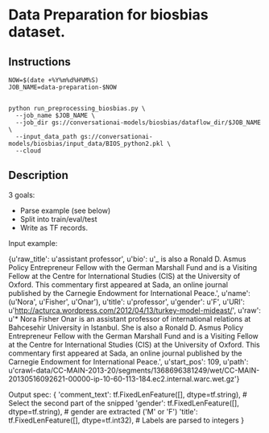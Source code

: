 # Data Preparation for biosbias dataset.


## Instructions

```
NOW=$(date +%Y%m%d%H%M%S)
JOB_NAME=data-preparation-$NOW


python run_preprocessing_biosbias.py \
  --job_name $JOB_NAME \
  --job_dir gs://conversationai-models/biosbias/dataflow_dir/$JOB_NAME \
  --input_data_path gs://conversationai-models/biosbias/input_data/BIOS_python2.pkl \
  --cloud
```

## Description


3 goals:
- Parse example (see below)
- Split into train/eval/test
- Write as TF records.

Input example:

{u'raw_title': u'assistant professor', u'bio': u'_ is also a Ronald D. Asmus Policy Entrepreneur Fellow with the German Marshall Fund and is a Visiting Fellow at the Centre for International Studies (CIS) at the University of Oxford. This commentary first appeared at Sada, an online journal published by the Carnegie Endowment for International Peace.', u'name': (u'Nora', u'Fisher', u'Onar'), u'title': u'professor', u'gender': u'F', u'URI': u'http://acturca.wordpress.com/2012/04/13/turkey-model-mideast/', u'raw': u'* Nora Fisher Onar is an assistant professor of international relations at Bahcesehir University in Istanbul. She is also a Ronald D. Asmus Policy Entrepreneur Fellow with the German Marshall Fund and is a Visiting Fellow at the Centre for International Studies (CIS) at the University of Oxford. This commentary first appeared at Sada, an online journal published by the Carnegie Endowment for International Peace.', u'start_pos': 109, u'path': u'crawl-data/CC-MAIN-2013-20/segments/1368696381249/wet/CC-MAIN-20130516092621-00000-ip-10-60-113-184.ec2.internal.warc.wet.gz'}


Output spec:
{
  'comment_text': tf.FixedLenFeature([], dtype=tf.string), # Select the second part of the snipped
  'gender': tf.FixedLenFeature([], dtype=tf.string), # gender are extracted ('M' or 'F')
  'title': tf.FixedLenFeature([], dtype=tf.int32), # Labels are parsed to integers
}